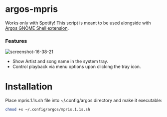 # argos-mpris
Works only with Spotify!
This script is meant to be used alongside with [Argos GNOME Shell extension](https://github.com/p-e-w/argos).

### Features
![screenshot-16-38-21](https://user-images.githubusercontent.com/1705190/59276884-d257cb80-8c67-11e9-9858-dee10aff71e1.png)
* Show Artist and song name in the system tray.
* Control playback via menu options upon clicking the tray icon.

# Installation

Place mpris.1.1s.sh file into ~/.config/argos directory and make it executable:
```bash
chmod +x ~/.config/argos/mpris.1.1s.sh
```
